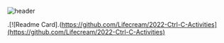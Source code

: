 ![header](https://capsule-render.vercel.app/api?type=waving&color=gradient&customColorList=0,2,2,5,30&height=350&section=header&text=kmbae&fontSize=90&capsule_render&animation=fadeIn)

.[![Readme Card].(https://github.com/Lifecream/2022-Ctrl-C-Activities](https://github.com/Lifecream/2022-Ctrl-C-Activities)
